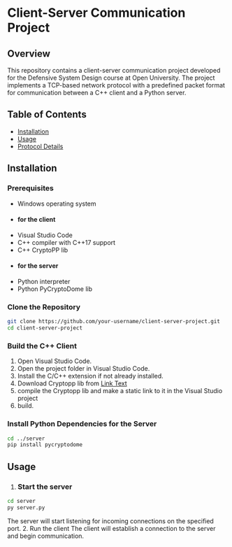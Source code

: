 # Client-Server Communication Project

## Overview

This repository contains a client-server communication project developed for the Defensive System Design course at Open University. The project implements a TCP-based network protocol with a predefined packet format for communication between a C++ client and a Python server.

## Table of Contents

- [Installation](#installation)
- [Usage](#usage)
- [Protocol Details](#protocol-details)

## Installation

### Prerequisites

- Windows operating system
- #### for the client
- Visual Studio Code
- C++ compiler with C++17 support
- C++ CryptoPP lib
- #### for the server
- Python interpreter 
- Python PyCryptoDome lib 

### Clone the Repository

```bash
git clone https://github.com/your-username/client-server-project.git
cd client-server-project
```

### Build the C++ Client
1. Open Visual Studio Code.
2. Open the project folder in Visual Studio Code.
3. Install the C/C++ extension if not already installed.
4. Download Cryptopp lib from [Link Text](https://www.cryptopp.com/#download) 
5. compile the Cryptopp lib and make a static link to it in the Visual Studio project
6. build.


### Install Python Dependencies for the Server
```bash
cd ../server
pip install pycryptodome
```

## Usage
1. ### Start the server
```bash
cd server
py server.py
```
The server will start listening for incoming connections on the specified port.
2. Run the client
The client will establish a connection to the server and begin communication.
